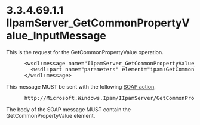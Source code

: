 <html dir="LTR" xmlns:mshelp="http://msdn.microsoft.com/mshelp" xmlns:ddue="http://ddue.schemas.microsoft.com/authoring/2003/5" xmlns:xlink="http://www.w3.org/1999/xlink" xmlns:tool="http://www.microsoft.com/tooltip">
 <body>
 <div id="header">
 <h1 class="heading">3.3.4.69.1.1 IIpamServer_GetCommonPropertyValue_InputMessage</h1>
 </div>
 <div id="mainSection">
 <div id="mainBody">
 <div id="allHistory" class="saveHistory"></div>
 <div id="sectionSection0" class="section" name="collapseableSection">
 

<p>This is the request for the GetCommonPropertyValue operation.</p>

<dl>
<dd>
<div><pre> &lt;wsdl:message name=&quot;IIpamServer_GetCommonPropertyValue_InputMessage&quot;&gt;
   &lt;wsdl:part name=&quot;parameters&quot; element=&quot;ipam:GetCommonPropertyValue&quot; /&gt;
 &lt;/wsdl:message&gt;
</pre></div>
</dd></dl>

<p>This message MUST be sent with the following <a href="21b4a631-8f28-420f-822f-c5f879d5046e.md#gt_c1358651-96c1-4ce0-8e1f-b0b7a94145e3">SOAP action</a>.</p>

<dl>
<dd>
<div><pre> http://Microsoft.Windows.Ipam/IIpamServer/GetCommonPropertyValue
</pre></div>
</dd></dl>

<p>The body of the SOAP message MUST contain the
GetCommonPropertyValue element.</p>


 </div>
 </div>
 </div>
 </body>
</html>